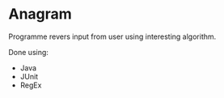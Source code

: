 # Anagram
Programme revers input from user using interesting algorithm. 

Done using:
* Java
* JUnit
* RegEx
